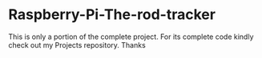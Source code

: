 # Raspberry-Pi-The-rod-tracker

This is only a portion of the complete project. For its complete code kindly check out my Projects repository.
Thanks
